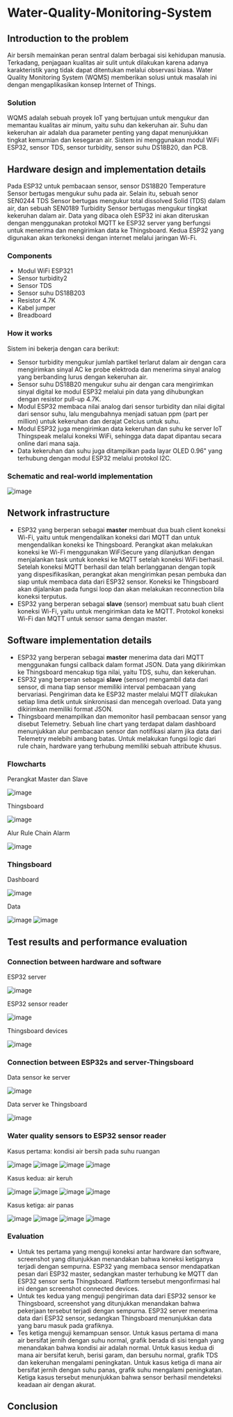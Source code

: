 # Water-Quality-Monitoring-System

## Introduction to the problem
Air bersih memainkan peran sentral dalam berbagai sisi kehidupan manusia. Terkadang, penjagaan kualitas air sulit untuk dilakukan karena adanya karakteristik yang tidak dapat ditentukan melalui observasi biasa. Water Quality Monitoring System (WQMS) memberikan solusi untuk masalah ini dengan mengaplikasikan konsep Internet of Things.

### Solution
WQMS adalah sebuah proyek IoT yang bertujuan untuk mengukur dan memantau kualitas air minum, yaitu suhu dan kekeruhan air. Suhu dan kekeruhan air adalah dua parameter penting yang dapat menunjukkan tingkat kemurnian dan kesegaran air. Sistem ini menggunakan modul WiFi ESP32, sensor TDS, sensor turbidity, sensor suhu DS18B20, dan PCB.

## Hardware design and implementation details
Pada ESP32 untuk pembacaan sensor, sensor DS18B20 Temperature Sensor bertugas mengukur suhu pada air. Selain itu, sebuah senor SEN0244 TDS Sensor bertugas mengukur total dissolved Solid (TDS) dalam air, dan sebuah SEN0189 Turbidity Sensor bertugas mengukur tingkat kekeruhan dalam air. Data yang dibaca oleh ESP32 ini akan diteruskan dengan menggunakan protokol MQTT ke ESP32 server yang berfungsi untuk menerima dan mengirimkan data ke Thingsboard. Kedua ESP32 yang digunakan akan terkoneksi dengan internet melalui jaringan Wi-Fi. 

### Components
* Modul WiFi ESP321
* Sensor turbidity2
* Sensor TDS
* Sensor suhu DS18B203
* Resistor 4.7K
* Kabel jumper
* Breadboard

### How it works
Sistem ini bekerja dengan cara berikut:
* Sensor turbidity mengukur jumlah partikel terlarut dalam air dengan cara mengirimkan sinyal AC ke probe elektroda dan menerima sinyal analog yang berbanding lurus dengan kekeruhan air.
* Sensor suhu DS18B20 mengukur suhu air dengan cara mengirimkan sinyal digital ke modul ESP32 melalui pin data yang dihubungkan dengan resistor pull-up 4.7K.
* Modul ESP32 membaca nilai analog dari sensor turbidity dan nilai digital dari sensor suhu, lalu mengubahnya menjadi satuan ppm (part per million) untuk kekeruhan dan derajat Celcius untuk suhu.
* Modul ESP32 juga mengirimkan data kekeruhan dan suhu ke server IoT Thingspeak melalui koneksi WiFi, sehingga data dapat dipantau secara online dari mana saja.
* Data kekeruhan dan suhu juga ditampilkan pada layar OLED 0.96" yang terhubung dengan modul ESP32 melalui protokol I2C.

### Schematic and real-world implementation
![image](https://github.com/frrp16/Water-Quality-Monitoring-System/assets/91055987/573d1974-b6d6-48b8-b6cb-59784f468900)


## Network infrastructure
* ESP32 yang berperan sebagai **master** membuat dua buah client koneksi Wi-Fi, yaitu untuk mengendalikan koneksi dari MQTT dan untuk mengendalikan koneksi ke Thingsboard. Perangkat akan melakukan koneksi ke Wi-Fi menggunakan WiFiSecure yang dilanjutkan dengan menjalankan task untuk koneksi ke MQTT setelah koneksi WiFi berhasil. Setelah koneksi MQTT berhasil dan telah berlangganan dengan topik yang dispesifikasikan, perangkat akan mengirimkan pesan pembuka dan siap untuk membaca data dari ESP32 sensor. Koneksi ke Thingsboard akan dijalankan pada fungsi loop dan akan melakukan reconnection bila koneksi terputus.
* ESP32 yang berperan sebagai **slave** (sensor) membuat satu buah client koneksi Wi-Fi, yaitu untuk mengirimkan data ke MQTT. Protokol koneksi Wi-Fi dan MQTT untuk sensor sama dengan master.

## Software implementation details
* ESP32 yang berperan sebagai **master** menerima data dari MQTT menggunakan fungsi callback dalam format JSON. Data yang dikirimkan ke Thingsboard mencakup tiga nilai, yaitu TDS, suhu, dan kekeruhan.
* ESP32 yang berperan sebagai **slave** (sensor) mengambil data dari sensor, di mana tiap sensor memiliki interval pembacaan yang bervariasi. Pengiriman data ke ESP32 master melalui MQTT dilakukan setiap lima detik untuk sinkronisasi dan mencegah overload. Data yang dikirimkan memiliki format JSON.
* Thingsboard menampilkan dan memonitor hasil pembacaan sensor yang disebut Telemetry. Sebuah line chart yang terdapat dalam dashboard menunjukkan alur pembacaan sensor dan notifikasi alarm jika data dari Telemetry melebihi ambang batas. Untuk melakukan fungsi logic dari rule chain, hardware yang terhubung memiliki sebuah attribute khusus.

### Flowcharts
Perangkat Master dan Slave

![image](https://github.com/frrp16/Water-Quality-Monitoring-System/assets/91055987/08c2e9d3-602c-4fee-a747-6eff645cce32)

Thingsboard

![image](https://github.com/frrp16/Water-Quality-Monitoring-System/assets/91055987/8e577322-81a4-41f2-adf7-05ce3d337029)

Alur Rule Chain Alarm

![image](https://github.com/frrp16/Water-Quality-Monitoring-System/assets/91055987/5433e66f-4497-495d-b5bf-9e00ffbfb325)

### Thingsboard
Dashboard

![image](https://github.com/frrp16/Water-Quality-Monitoring-System/assets/91055987/bcdd67d4-7c30-4a8f-85ec-cbec72133cc5)

Data

![image](https://github.com/frrp16/Water-Quality-Monitoring-System/assets/91055987/a0e25583-9e09-493d-a0be-8e52d91560f6)
![image](https://github.com/frrp16/Water-Quality-Monitoring-System/assets/91055987/7b908544-10cd-4eb0-917b-90f5884d8719)

## Test results and performance evaluation
### Connection between hardware and software
ESP32 server

![image](https://github.com/frrp16/Water-Quality-Monitoring-System/assets/91055987/5ec65296-9b61-4f2a-9a0b-90811bd50c24)

ESP32 sensor reader

![image](https://github.com/frrp16/Water-Quality-Monitoring-System/assets/91055987/08d8a55f-ee3e-48da-ab6f-44f214209419)

Thingsboard devices

![image](https://github.com/frrp16/Water-Quality-Monitoring-System/assets/91055987/472b405f-5f55-4864-8ff5-269ea0395013)

### Connection between ESP32s and server-Thingsboard

Data sensor ke server

![image](https://github.com/frrp16/Water-Quality-Monitoring-System/assets/91055987/108ca38b-1a8d-4780-8064-93bc171aead5)

Data server ke Thingsboard

![image](https://github.com/frrp16/Water-Quality-Monitoring-System/assets/91055987/3e580e59-c138-46a2-ac19-9c99d8120b05)

### Water quality sensors to ESP32 sensor reader

Kasus pertama: kondisi air bersih pada suhu ruangan

![image](https://github.com/frrp16/Water-Quality-Monitoring-System/assets/91055987/c1d26fd2-9e92-4e03-8900-3871a456fd08)
![image](https://github.com/frrp16/Water-Quality-Monitoring-System/assets/91055987/6b5885f3-851b-4b2f-b127-f6b6738863a2)
![image](https://github.com/frrp16/Water-Quality-Monitoring-System/assets/91055987/4f2861ab-7df9-4efb-a240-0256ccbd8990)
![image](https://github.com/frrp16/Water-Quality-Monitoring-System/assets/91055987/d8665cb2-2fcd-461e-82d6-e74f6ba50e9f)


Kasus kedua: air keruh

![image](https://github.com/frrp16/Water-Quality-Monitoring-System/assets/91055987/fb92edcb-3668-474f-a2ad-fbdf89a88a06)
![image](https://github.com/frrp16/Water-Quality-Monitoring-System/assets/91055987/7151673b-fc84-4202-9a50-4bf5a172e26e)
![image](https://github.com/frrp16/Water-Quality-Monitoring-System/assets/91055987/e2763dc4-f42a-4780-8187-80ac2523dfcb)
![image](https://github.com/frrp16/Water-Quality-Monitoring-System/assets/91055987/2b04ebf7-cc7d-4e9a-80d7-76d2cc1e45fa)


Kasus ketiga: air panas

![image](https://github.com/frrp16/Water-Quality-Monitoring-System/assets/91055987/446ccc8e-7771-4e56-a67d-08d42e5b966f)
![image](https://github.com/frrp16/Water-Quality-Monitoring-System/assets/91055987/b299b657-0016-4c8f-a681-818dbbad0dad)
![image](https://github.com/frrp16/Water-Quality-Monitoring-System/assets/91055987/243f2c60-44b3-492c-9c6b-304cc692577d)
![image](https://github.com/frrp16/Water-Quality-Monitoring-System/assets/91055987/6833e8f8-ca87-4f95-80b7-5086f23c4e53)

### Evaluation
* Untuk tes pertama yang menguji koneksi antar hardware dan software, screenshot yang ditunjukkan menandakan bahwa koneksi ketiganya terjadi dengan sempurna. ESP32 yang membaca sensor mendapatkan pesan dari ESP32 master, sedangkan master terhubung ke MQTT dan ESP32 sensor serta Thingsboard. Platform tersebut mengonfirmasi hal ini dengan screenshot connected devices.
* Untuk tes kedua yang menguji pengiriman data dari ESP32 sensor ke Thingsboard, screenshot yang ditunjukkan menandakan bahwa pekerjaan tersebut terjadi dengan sempurna. ESP32 server menerima data dari ESP32 sensor, sedangkan Thingsboard menunjukkan data yang baru masuk pada grafiknya.
* Tes ketiga menguji kemampuan sensor. Untuk kasus pertama di mana air bersifat jernih dengan suhu normal, grafik berada di sisi tengah yang menandakan bahwa kondisi air adalah normal. Untuk kasus kedua di mana air bersifat keruh, berisi garam, dan bersuhu normal, grafik TDS dan kekeruhan mengalami peningkatan. Untuk kasus ketiga di mana air bersifat jernih dengan suhu panas, grafik suhu mengalami peningkatan. Ketiga kasus tersebut menunjukkan bahwa sensor berhasil mendeteksi keadaan air dengan akurat.

## Conclusion

